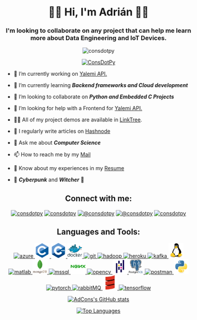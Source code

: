 <h1 align="center"> 🤖🐺 Hi, I'm Adrián 🐺🤖 </h1>
<h3 align="center">I'm looking to collaborate on any project that can help me learn more about Data Engineering and IoT Devices.</h3>

<p align="center"><img src="https://komarev.com/ghpvc/?username=consdotpy&label=Profile%20views&color=0e75b6&style=flat" alt="consdotpy" /></p><p align="center"><a href="https://twitter.com/ConsDotPy" target="blank"><img src="https://img.shields.io/twitter/follow/consdotpy?logo=twitter&style=for-the-badge" alt="ConsDotPy" /></a></p>

- 🔭 I’m currently working on [Yalemi API.](https://github.com/ConsDotPy/yalemi-api)

- 🌱 I’m currently learning ***Backend frameworks and Cloud development***

- 👯 I’m looking to collaborate on ***Python and Embedded C Projects***

- 🤝 I’m looking for help with a Frontend for [Yalemi API.](https://github.com/ConsDotPy/yalemi-api)

- 👨‍💻 All of my project demos are available in [LinkTree](https://linktr.ee/consdotpy).

- 📝 I regularly write articles on [Hashnode](https://hashnode.com/@consdotpy)

- 💬 Ask me about ***Computer Science***

- 📫 How to reach me by my [Mail](mailto:ad_con.reload@protonmail.ch)

- 📄 Know about my experiences in my [Resume](https://github.com/ConsDotPy/my-resume/blob/master/Adrian%20Constante%20-%20GitHub.pdf)

- 🤖 ***Cyberpunk*** and ***Witcher*** 🐺

<h2 align="center">Connect with me:</h2>
<p align="center">
<a href="https://linkedin.com/in/consdotpy" target="blank"><img align="center" src="https://raw.githubusercontent.com/rahuldkjain/github-profile-readme-generator/master/src/images/icons/Social/linked-in-alt.svg" alt="consdotpy" height="30" width="40" /></a>
<a href="https://kaggle.com/consdotpy" target="blank"><img align="center" src="https://raw.githubusercontent.com/rahuldkjain/github-profile-readme-generator/master/src/images/icons/Social/kaggle.svg" alt="consdotpy" height="30" width="40" /></a>
<a href="https://hashnode.com/@consdotpy" target="blank"><img align="center" src="https://raw.githubusercontent.com/rahuldkjain/github-profile-readme-generator/master/src/images/icons/Social/hashnode.svg" alt="@consdotpy" height="30" width="40" /></a>
<a href="https://www.youtube.com/@consdotpy" target="blank"><img align="center" src="https://raw.githubusercontent.com/rahuldkjain/github-profile-readme-generator/master/src/images/icons/Social/youtube.svg" alt="@consdotpy" height="30" width="40" /></a>
<a href="https://www.leetcode.com/consdotpy" target="blank"><img align="center" src="https://raw.githubusercontent.com/rahuldkjain/github-profile-readme-generator/master/src/images/icons/Social/leet-code.svg" alt="consdotpy" height="30" width="40" /></a>
</p>

<h2 align="center">Languages and Tools:</h2>
<p align="center"> <a href="https://azure.microsoft.com/en-in/" target="_blank" rel="noreferrer"> <img src="https://www.vectorlogo.zone/logos/microsoft_azure/microsoft_azure-icon.svg" alt="azure" width="40" height="40"/> </a> <a href="https://www.cprogramming.com/" target="_blank" rel="noreferrer"> <img src="https://raw.githubusercontent.com/devicons/devicon/master/icons/c/c-original.svg" alt="c" width="40" height="40"/> </a> <a href="https://www.w3schools.com/cpp/" target="_blank" rel="noreferrer"> <img src="https://raw.githubusercontent.com/devicons/devicon/master/icons/cplusplus/cplusplus-original.svg" alt="cplusplus" width="40" height="40"/> </a> <a href="https://www.docker.com/" target="_blank" rel="noreferrer"> <img src="https://raw.githubusercontent.com/devicons/devicon/master/icons/docker/docker-original-wordmark.svg" alt="docker" width="40" height="40"/> </a> <a href="https://git-scm.com/" target="_blank" rel="noreferrer"> <img src="https://www.vectorlogo.zone/logos/git-scm/git-scm-icon.svg" alt="git" width="40" height="40"/> </a> <a href="https://hadoop.apache.org/" target="_blank" rel="noreferrer"> <img src="https://www.vectorlogo.zone/logos/apache_hadoop/apache_hadoop-icon.svg" alt="hadoop" width="40" height="40"/> </a> <a href="https://heroku.com" target="_blank" rel="noreferrer"> <img src="https://www.vectorlogo.zone/logos/heroku/heroku-icon.svg" alt="heroku" width="40" height="40"/> </a> <a href="https://kafka.apache.org/" target="_blank" rel="noreferrer"> <img src="https://www.vectorlogo.zone/logos/apache_kafka/apache_kafka-icon.svg" alt="kafka" width="40" height="40"/> </a> <a href="https://www.linux.org/" target="_blank" rel="noreferrer"> <img src="https://raw.githubusercontent.com/devicons/devicon/master/icons/linux/linux-original.svg" alt="linux" width="40" height="40"/> </a> <a href="https://www.mathworks.com/" target="_blank" rel="noreferrer"> <img src="https://upload.wikimedia.org/wikipedia/commons/2/21/Matlab_Logo.png" alt="matlab" width="40" height="40"/> </a> <a href="https://www.mongodb.com/" target="_blank" rel="noreferrer"> <img src="https://raw.githubusercontent.com/devicons/devicon/master/icons/mongodb/mongodb-original-wordmark.svg" alt="mongodb" width="40" height="40"/> </a> <a href="https://www.microsoft.com/en-us/sql-server" target="_blank" rel="noreferrer"> <img src="https://www.svgrepo.com/show/303229/microsoft-sql-server-logo.svg" alt="mssql" width="40" height="40"/> </a> <a href="https://www.nginx.com" target="_blank" rel="noreferrer"> <img src="https://raw.githubusercontent.com/devicons/devicon/master/icons/nginx/nginx-original.svg" alt="nginx" width="40" height="40"/> </a> <a href="https://opencv.org/" target="_blank" rel="noreferrer"> <img src="https://www.vectorlogo.zone/logos/opencv/opencv-icon.svg" alt="opencv" width="40" height="40"/> </a> <a href="https://pandas.pydata.org/" target="_blank" rel="noreferrer"> <img src="https://raw.githubusercontent.com/devicons/devicon/2ae2a900d2f041da66e950e4d48052658d850630/icons/pandas/pandas-original.svg" alt="pandas" width="40" height="40"/> </a> <a href="https://www.postgresql.org" target="_blank" rel="noreferrer"> <img src="https://raw.githubusercontent.com/devicons/devicon/master/icons/postgresql/postgresql-original-wordmark.svg" alt="postgresql" width="40" height="40"/> </a> <a href="https://postman.com" target="_blank" rel="noreferrer"> <img src="https://www.vectorlogo.zone/logos/getpostman/getpostman-icon.svg" alt="postman" width="40" height="40"/> </a> <a href="https://www.python.org" target="_blank" rel="noreferrer"> <img src="https://raw.githubusercontent.com/devicons/devicon/master/icons/python/python-original.svg" alt="python" width="40" height="40"/> </a> <a href="https://pytorch.org/" target="_blank" rel="noreferrer"> <img src="https://www.vectorlogo.zone/logos/pytorch/pytorch-icon.svg" alt="pytorch" width="40" height="40"/> </a> <a href="https://www.rabbitmq.com" target="_blank" rel="noreferrer"> <img src="https://www.vectorlogo.zone/logos/rabbitmq/rabbitmq-icon.svg" alt="rabbitMQ" width="40" height="40"/> </a> <a href="https://www.scala-lang.org" target="_blank" rel="noreferrer"> <img src="https://raw.githubusercontent.com/devicons/devicon/master/icons/scala/scala-original.svg" alt="scala" width="40" height="40"/> </a> <a href="https://www.tensorflow.org" target="_blank" rel="noreferrer"> <img src="https://www.vectorlogo.zone/logos/tensorflow/tensorflow-icon.svg" alt="tensorflow" width="40" height="40"/> </a> </p><div align="center"><a href="http://www.github.com/ConsDotPy" align="center"><img src="https://github-readme-stats.vercel.app/api?username=ConsDotPy&show_icons=true&count_private=true&title_color=a277ff&text_color=61ffca&icon_color=ffca85&bg_color=15141b&hide_border=false&include_all_commits=false" alt="AdCons's GitHub stats" /></a>

<a href="https://github.com/ConsDotPy" align="center"><img src="https://github-readme-stats.vercel.app/api/top-langs/?username=ConsDotPy&langs_count=10&title_color=a277ff&text_color=61ffca&icon_color=ffca85&bg_color=15141b&hide_border=false&locale=en&layout=compact&exclude_repo=pycuda-lstm" alt="Top Languages" /> </a> </div>